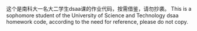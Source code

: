 这个是南科大一名大二学生dsaa课的作业代码，按需借鉴，请勿抄袭。
This is a sophomore student of the University of Science and Technology dsaa homework code, according to the need for reference, please do not copy.
